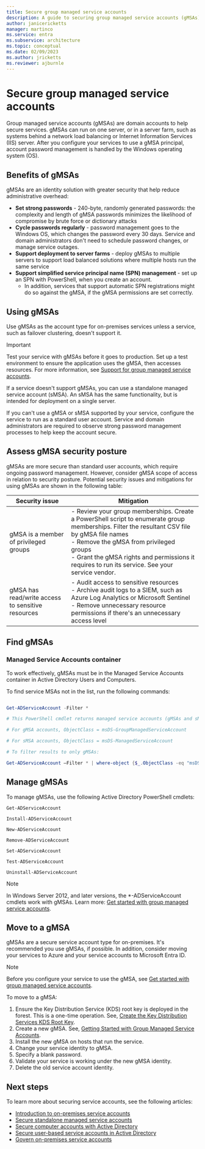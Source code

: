 ```yaml
---
title: Secure group managed service accounts
description: A guide to securing group managed service accounts (gMSAs)
author: janicericketts
manager: martinco
ms.service: entra
ms.subservice: architecture
ms.topic: conceptual
ms.date: 02/09/2023
ms.author: jricketts
ms.reviewer: ajburnle
---
```


# Secure group managed service accounts

Group managed service accounts (gMSAs) are domain accounts to help secure services. gMSAs can run on one server, or in a server farm, such as systems behind a network load balancing or Internet Information Services (IIS) server. After you configure your services to use a gMSA principal, account password management is handled by the Windows operating system (OS).

## Benefits of gMSAs

gMSAs are an identity solution with greater security that help reduce administrative overhead:

* **Set strong passwords** - 240-byte, randomly generated passwords: the complexity and length of gMSA passwords minimizes the likelihood of compromise by brute force or dictionary attacks
* **Cycle passwords regularly** - password management goes to the Windows OS, which changes the password every 30 days. Service and domain administrators don't need to schedule password changes, or manage service outages.
* **Support deployment to server farms** - deploy gMSAs to multiple servers to support load balanced solutions where multiple hosts run the same service 
* **Support simplified service principal name (SPN) management** - set up an SPN with PowerShell, when you create an account. 
  * In addition, services that support automatic SPN registrations might do so against the gMSA, if the gMSA permissions are set correctly. 

## Using gMSAs

Use gMSAs as the account type for on-premises services unless a service, such as failover clustering, doesn't support it.

> [!IMPORTANT]
> Test your service with gMSAs before it goes to production. Set up a test environment to ensure the application uses the gMSA, then accesses resources. For more information, see [Support for group managed service accounts](/system-center/scom/support-group-managed-service-accounts?view=sc-om-2022&preserve-view=true).

If a service doesn't support gMSAs, you can use a standalone managed service account (sMSA). An sMSA has the same functionality, but is intended for deployment on a single server.

If you can't use a gMSA or sMSA supported by your service, configure the service to run as a standard user account. Service and domain administrators are required to observe strong password management processes to help keep the account secure.

## Assess gMSA security posture

gMSAs are more secure than standard user accounts, which require ongoing password management. However, consider gMSA scope of access in relation to security posture. Potential security issues and mitigations for using gMSAs are shown in the following table:

| Security issue| Mitigation |
| - | - |
| gMSA is a member of privileged groups | - Review your group memberships. Create a PowerShell script to enumerate group memberships. Filter the resultant CSV file by gMSA file names</br> - Remove the gMSA from privileged groups</br> - Grant the gMSA rights and permissions it requires to run its service. See your service vendor. 
| gMSA has read/write access to sensitive resources | - Audit access to sensitive resources</br> - Archive audit logs to a SIEM, such as Azure Log Analytics or Microsoft Sentinel</br> - Remove unnecessary resource permissions if there's an unnecessary access level |


## Find gMSAs

### Managed Service Accounts container
  
To work effectively, gMSAs must be in the Managed Service Accounts container in Active Directory Users and Computers.
  
To find service MSAs not in the list, run the following commands:

```powershell

Get-ADServiceAccount -Filter *

# This PowerShell cmdlet returns managed service accounts (gMSAs and sMSAs). Differentiate by examining the ObjectClass attribute on returned accounts.

# For gMSA accounts, ObjectClass = msDS-GroupManagedServiceAccount

# For sMSA accounts, ObjectClass = msDS-ManagedServiceAccount

# To filter results to only gMSAs:

Get-ADServiceAccount –Filter * | where-object {$_.ObjectClass -eq "msDS-GroupManagedServiceAccount"}
```

## Manage gMSAs

To manage gMSAs, use the following Active Directory PowerShell cmdlets:

`Get-ADServiceAccount`

`Install-ADServiceAccount`

`New-ADServiceAccount`

`Remove-ADServiceAccount`

`Set-ADServiceAccount`

`Test-ADServiceAccount`

`Uninstall-ADServiceAccount`

> [!NOTE]
> In Windows Server 2012, and later versions, the *-ADServiceAccount cmdlets work with gMSAs. Learn more: [Get started with group managed service accounts](/windows-server/security/group-managed-service-accounts/getting-started-with-group-managed-service-accounts).

## Move to a gMSA

gMSAs are a secure service account type for on-premises. It's recommended you use gMSAs, if possible. In addition, consider moving your services to Azure and your service accounts to Microsoft Entra ID. 

   > [!NOTE] 
   > Before you configure your service to use the gMSA, see [Get started with group managed service accounts](/previous-versions/windows/it-pro/windows-server-2012-R2-and-2012/jj128431(v=ws.11)).
  
To move to a gMSA:

1. Ensure the Key Distribution Service (KDS) root key is deployed in the forest. This is a one-time operation. See, [Create the Key Distribution Services KDS Root Key](/windows-server/security/group-managed-service-accounts/create-the-key-distribution-services-kds-root-key).
2. Create a new gMSA. See, [Getting Started with Group Managed Service Accounts](/windows-server/security/group-managed-service-accounts/getting-started-with-group-managed-service-accounts).
3. Install the new gMSA on hosts that run the service.
4. Change your service identity to gMSA.
5. Specify a blank password.
6. Validate your service is working under the new gMSA identity.
7. Delete the old service account identity.

## Next steps

To learn more about securing service accounts, see the following articles:

* [Introduction to on-premises service accounts](service-accounts-on-premises.md)  
* [Secure standalone managed service accounts](service-accounts-standalone-managed.md)  
* [Secure computer accounts with Active Directory](service-accounts-computer.md)  
* [Secure user-based service accounts in Active Directory](service-accounts-user-on-premises.md)  
* [Govern on-premises service accounts](service-accounts-govern-on-premises.md)
